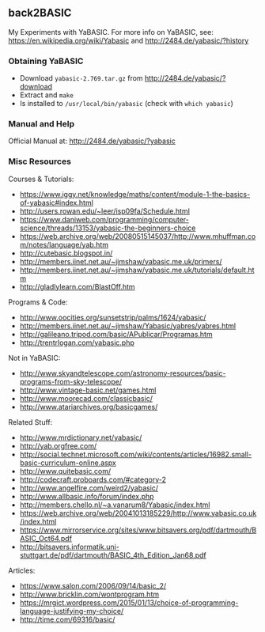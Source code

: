 ## back2BASIC ##
My Experiments with YaBASIC. For more info on YaBASIC, see: https://en.wikipedia.org/wiki/Yabasic and http://2484.de/yabasic/?history

### Obtaining YaBASIC ###
* Download `yabasic-2.769.tar.gz` from http://2484.de/yabasic/?download
* Extract and `make`
* Is installed to `/usr/local/bin/yabasic` (check with `which yabasic`)
 
### Manual and Help ###
Official Manual at: http://2484.de/yabasic/?yabasic

### Misc Resources ###
Courses & Tutorials:
* https://www.iggy.net/knowledge/maths/content/module-1-the-basics-of-yabasic#index.html
* http://users.rowan.edu/~leer/isp09fa/Schedule.html
* https://www.daniweb.com/programming/computer-science/threads/13153/yabasic-the-beginners-choice
* https://web.archive.org/web/20080515145037/http://www.mhuffman.com/notes/language/yab.htm
* http://cutebasic.blogspot.in/
* http://members.iinet.net.au/~jimshaw/yabasic.me.uk/primers/
* http://members.iinet.net.au/~jimshaw/yabasic.me.uk/tutorials/default.htm
* http://gladlylearn.com/BlastOff.htm

Programs & Code:
* http://www.oocities.org/sunsetstrip/palms/1624/yabasic/
* http://members.iinet.net.au/~jimshaw/Yabasic/yabres/yabres.html
* http://galileano.tripod.com/basic/APublicar/Programas.htm
* http://trentrlogan.com/yabasic.php

Not in YaBASIC:
* http://www.skyandtelescope.com/astronomy-resources/basic-programs-from-sky-telescope/
* http://www.vintage-basic.net/games.html
* http://www.moorecad.com/classicbasic/
* http://www.atariarchives.org/basicgames/

Related Stuff:
* http://www.mrdictionary.net/yabasic/
* http://yab.orgfree.com/
* http://social.technet.microsoft.com/wiki/contents/articles/16982.small-basic-curriculum-online.aspx
* http://www.quitebasic.com/
* http://codecraft.proboards.com/#category-2
* http://www.angelfire.com/weird2/yabasic/
* http://www.allbasic.info/forum/index.php
* http://members.chello.nl/~a.vanarum8/Yabasic/index.html
* https://web.archive.org/web/20041013185229/http://www.yabasic.co.uk/index.html
* https://www.mirrorservice.org/sites/www.bitsavers.org/pdf/dartmouth/BASIC_Oct64.pdf
* http://bitsavers.informatik.uni-stuttgart.de/pdf/dartmouth/BASIC_4th_Edition_Jan68.pdf

Articles:
* https://www.salon.com/2006/09/14/basic_2/
* http://www.bricklin.com/wontprogram.htm
* https://mrgict.wordpress.com/2015/01/13/choice-of-programming-language-justifying-my-choice/
* http://time.com/69316/basic/
